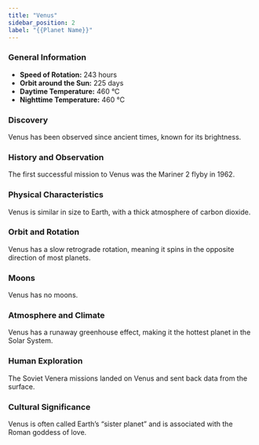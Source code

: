```yaml
---
title: "Venus"
sidebar_position: 2
label: "{{Planet Name}}"
---
```


### General Information

- **Speed of Rotation:** 243 hours
- **Orbit around the Sun:** 225 days
- **Daytime Temperature:** 460 °C
- **Nighttime Temperature:** 460 °C

### Discovery

Venus has been observed since ancient times, known for its brightness.

### History and Observation

The first successful mission to Venus was the Mariner 2 flyby in 1962.

### Physical Characteristics

Venus is similar in size to Earth, with a thick atmosphere of carbon dioxide.

### Orbit and Rotation

Venus has a slow retrograde rotation, meaning it spins in the opposite direction of most planets.

### Moons

Venus has no moons.

### Atmosphere and Climate

Venus has a runaway greenhouse effect, making it the hottest planet in the Solar System.

### Human Exploration

The Soviet Venera missions landed on Venus and sent back data from the surface.

### Cultural Significance

Venus is often called Earth’s “sister planet” and is associated with the Roman goddess of love.